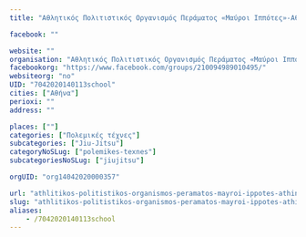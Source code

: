 ```yaml
---
title: "Αθλητικός Πολιτιστικός Οργανισμός Περάματος «Μαύροι Ιππότες»-Αθήνα-Jiu-Jitsu"

facebook: ""

website: ""
organisation: "Αθλητικός Πολιτιστικός Οργανισμός Περάματος «Μαύροι Ιππότες»"
facebookorg: "https://www.facebook.com/groups/210094989010495/"
websiteorg: "no"
UID: "7042020140113school"
cities: ["Αθήνα"]
perioxi: ""
address: ""

places: [""]
categories: ["Πολεμικές τέχνες"]
subcategories: ["Jiu-Jitsu"]
categoryNoSLug: ["polemikes-texnes"]
subcategoriesNoSLug: ["jiujitsu"]

orgUID: "org14042020000357"

url: "athlitikos-politistikos-organismos-peramatos-mayroi-ippotes-athina-jiu-jitsu/athina"
slug: "athlitikos-politistikos-organismos-peramatos-mayroi-ippotes-athina-jiu-jitsu"
aliases:
    - /7042020140113school
---
```





